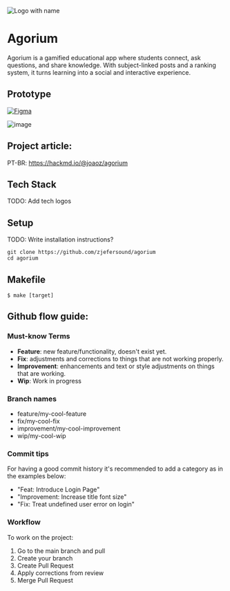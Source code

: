 ![Logo with name](https://github.com/user-attachments/assets/98cbd307-b110-4f9f-9dd1-6653bca25701)

# Agorium
Agorium is a gamified educational app where students connect, ask questions, and share knowledge. With subject-linked posts and a ranking system, it turns learning into a social and interactive experience.

## Prototype
[![Figma](https://img.shields.io/badge/figma-%23F24E1E.svg?style=for-the-badge&logo=figma&logoColor=white)](https://www.figma.com/design/jIUV83hfRi71MMvYTA6WUe/AGORIUM?node-id=0-1&t=qMOL9wcIFERkfNZB-1)

![image](https://github.com/user-attachments/assets/6b8932dc-bae1-4c49-b886-b9373f834024)

## Project article:
PT-BR: https://hackmd.io/@joaoz/agorium

## Tech Stack

TODO: Add tech logos

## Setup

TODO: Write installation instructions?
```
git clone https://github.com/zjefersound/agorium
cd agorium
```

## Makefile

```console
$ make [target]
```

## Github flow guide:

### Must-know Terms

- **Feature**: new feature/functionality, doesn't exist yet.
- **Fix**: adjustments and corrections to things that are not working properly.
- **Improvement**: enhancements and text or style adjustments on things that are working.
- **Wip**: Work in progress

### Branch names

- feature/my-cool-feature
- fix/my-cool-fix
- improvement/my-cool-improvement
- wip/my-cool-wip

### Commit tips

For having a good commit history it's recommended to add a category as in the examples below:

- "Feat: Introduce Login Page"
- "Improvement: Increase title font size"
- "Fix: Treat undefined user error on login"

### Workflow

To work on the project:
1. Go to the main branch and pull
2. Create your branch
3. Create Pull Request
4. Apply corrections from review
5. Merge Pull Request
